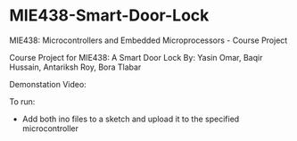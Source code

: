 # MIE438-Smart-Door-Lock
MIE438: Microcontrollers and Embedded Microprocessors - Course Project

Course Project for MIE438: A Smart Door Lock 
By: Yasin Omar, Baqir Hussain, Antariksh Roy, Bora Tlabar

Demonstation Video:

To run:
- Add both ino files to a sketch and upload it to the specified microcontroller

